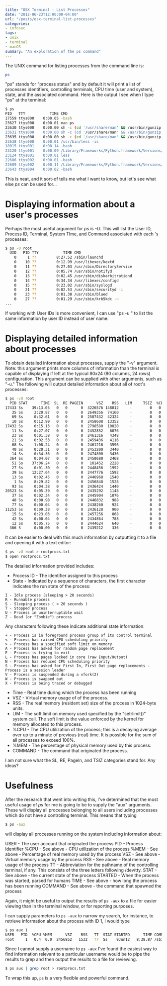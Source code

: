 ```yaml
---
title: "OSX Terminal - List Processes"
date: "2012-06-23T12:00:00-04:00"
url: "/posts/osx-terminal-list-processes"
categories:
- infosec
tags:
- unix
- terminal
- macOS
summary: "An exploration of the ps command"
---
```


The UNIX command for listing processes from the command line is:

```bash
ps
```

"ps" stands for "process status" and by default it will print a list of
processes identifiers, controlling terminals, CPU time (user and system), state,
and the associated command.  Here is the output I see when I type "ps" at the
terminal:

```bash
$ ps
PID   TTY           TIME CMD
17559 ttys000    0:00.05 -bash
23627 ttys000    0:00.01 man ps
23630 ttys000    0:00.00 sh -c (cd '/usr/share/man' && /usr/bin/gunzip -c '/usr
23631 ttys000    0:00.00 sh -c (cd '/usr/share/man' && /usr/bin/gunzip -c '/usr
23635 ttys000    0:00.00 sh -c (cd '/usr/share/man' && /usr/bin/gunzip -c '/usr
23638 ttys000    0:00.01 /usr/bin/less -is
18015 ttys001    0:00.14 -bash
23120 ttys001    0:00.09 /Library/Frameworks/Python.framework/Versions/2.6/Reso
23124 ttys001    0:00.01 less
22686 ttys002    0:00.01 -bash
22689 ttys002    0:00.11 /Library/Frameworks/Python.framework/Versions/2.6/Reso
23643 ttys004    0:00.02 -bash
```

This is neat, and it sort-of tells me what I want to know, but let's see what
else *ps* can be used for...

# Displaying information about a user's processes

Perhaps the most useful argument for *ps* is *-U*.  This will list the User ID,
Process ID, Terminal, System TIme, and Command associated with each 's
processes:

```bash
$ ps -U root
  UID   PID TTY           TIME CMD
    0     1 ??         8:27.52 /sbin/launchd
    0    10 ??         0:12.99 /usr/libexec/kextd
    0    11 ??         0:27.03 /usr/sbin/DirectoryService
    0    12 ??         0:05.74 /usr/sbin/notifyd
    0    13 ??         0:02.45 /usr/sbin/diskarbitrationd
    0    14 ??         0:34.34 /usr/libexec/configd
    0    15 ??         0:23.02 /usr/sbin/syslogd
    0    21 ??         0:02.53 /usr/sbin/securityd -i
    0    23 ??         0:01.38 /usr/sbin/blued
    0    27 ??         0:01.29 /usr/sbin/krb5kdc -n
...
```

If working with User IDs is more convenient, I can use "ps -u " to list the same
information by user ID instead of user name.

# Displaying detailed information about processes

To obtain detailed information about processes, supply the "-v" argument.  Note:
this argument prints more columns of information than the terminal is capable of
displaying if left at the typical 80x24 (80 columns, 24 rows) configuration.
This argument can be supplied with other arguments, such as "-u."  The following
will output detailed information about all of root's processes:

```bash
$ ps -vU root
  PID STAT      TIME  SL  RE PAGEIN      VSZ    RSS   LIM     TSIZ  %CPU %MEM COMMAND
17433 Ss    39:13.05   0   0      0  3226576 148012     -        0   0.6  1.8 /
   35 Ss     2:20.87   0   0      0  2649356  74160     -        0   0.0  0.9 /
   69 Ss     0:32.61   0   0      0  2507432  42324     -        0   0.0  0.5 /
   10 Ss     0:12.99   0   0      0  2458608  13352     -        0   0.0  0.2 /
17432 Ss     0:15.13   0   0      0  2798580  10820     -        0   0.0  0.1 /
   11 Ss     0:27.07   0   0      0  2452852   6076     -        0   0.0  0.1 /
   23 Ss     0:01.38   0   0      0  2461316   4348     -        0   0.0  0.1 /
   21 Ss     0:02.53   0   0      0  2459436   4116     -        0   0.0  0.0 /
   68 Ss     1:08.24   0   0      0  2461216   3596     -        0   0.0  0.0 /
   40 Ss     0:20.31   0   0      0  2453200   3440     -        0   0.0  0.0 /
   14 Ss     0:34.36   0   0      0  2474800   3436     -        0   0.0  0.0 /
  364 Ss     0:04.07   0   0      0  2450680   2468     -        0   0.0  0.0 /
   51 Ss    37:06.24   0   0      0   101452   2228     -        0   0.2  0.0 /
   27 Ss     0:01.30   0   0      0  2448456   1992     -        0   0.0  0.0 /
   39 Ss    12:27.64   0   0      0  2447776   1592     -        0   0.0  0.0 /
   13 Ss     0:02.45   0   0      0  2446968   1540     -        0   0.0  0.0 /
    1 Ss     8:29.82   0   0      0  2456848   1528     -        0   0.0  0.0 /
   93 Ss     0:04.38   0   0      0  2436424   1440     -        0   0.0  0.0 /
20523 Ss     0:05.39   0   0      0  2435292   1148     -        0   0.0  0.0 /
   37 Ss     0:02.34   0   0      0  2445904   1076     -        0   0.0  0.0 /
   48 Ss     0:00.98   0   0      0  2446832    988     -        0   0.0  0.0 a
   77 Ss     0:00.04   0   0      0  2438260    924     -        0   0.0  0.0 /
11253 Ss     0:00.38   0   0      0  2436128    900     -        0   0.0  0.0 /
   15 Ss     0:23.03   0   0      0  2457256    868     -        0   0.0  0.0 /
   42 Ss     0:00.04   0   0      0  2434864    788     -        0   0.0  0.0 /
   12 Ss     0:05.75   0   0      0  2444624    640     -        0   0.0  0.0 /
  366 S      0:00.00   0   0      0  2439212    336     -        0   0.0  0.0 /
```

It can be easier to deal with this much information by outputting it to a file
and opening it with a text editor:

```bash
$ ps -vU root > rootprocs.txt
$ open rootprocs.txt
```

The detailed information provided includes:

* Process ID - The identifier assigned to this process
* State - Indicated by a sequence of characters, the first character indicates
  the run state of the process:

~~~~
I - Idle process (sleeping > 20 seconds)
R - Runnable process
S - Sleeping process ( < 20 seconds )
T - Stopped process
U - Process in uninterruptible wait
Z - Dead (or "Zombie") process
~~~~

Any characters following these indicate additional state information:

~~~~
+ - Process is in foreground process group of its control terminal
< - Process has raised CPU scheduling priority
> - Process has a specified soft limit on memory
A - Process has asked for random page replacement
E - Process is trying to exit
L - Process has pages locked in core (raw Input/Output)
N - Process has reduced CPU scheduling priority
S - Process has asked for First In, First Out page replacements - Process is a session leader
V - Process is suspended during a vfork(2)
W - Process is swapped out
X - Process is being traced or debugged
~~~~

* Time - Real time during which the process has been running
* VSZ - Virtual memory usage of of the process.
* RSS - The real memory (resident set) size of the process in 1024-byte units.
* LIM - The soft limit on memory used specified by the "setrlimit()" system
  call.  The soft limit is the value enforced by the kernel for memory allocated
  to this process.
* %CPU - The CPU utilization of the process; this is a decaying average over up
  to a minute of previous (real) time.  It is possible for the sum of all
  processes to exceed 100%.
* %MEM - The percentage of physical memory used by this process.
* COMMAND - The command that originated the process.

I am not sure what the SL, RE, PageIn, and TSIZ categories stand for.  Any
ideas?

# Usefulness

After the research that went into writing this, I've determined that the most
useful usage of *ps* for me is going to be to supply the "aux" arguments.  These
will display all processes belonging to all users including processes which do
not have a controlling terminal.  This means that typing

```bash
$ ps -aux
```

will display all processes running on the system including information about:

USER - The user account that originated the process PID - Process Identifier
%CPU - See above - CPU utilization of the process %MEM - See above - Percentage
of real memory used by the process VSZ - See above - Virtual memory usage by the
process RSS - See above - Real memory usage of the process TT - Abbreviation for
the pathname of the controlling terminal, if any.  This consists of the three
letters following /dev/tty.  STAT - See above - the current state of the process
STARTED - When the process was started, parsed for humans TIME - See above - how
long the process has been running COMMAND - See above - the command that spawned
the process

Again, it might be useful to output the results of `ps -aux` to a file for
easier viewing than in the terminal window, or for reporting purposes.

I can supply parameters to `ps -aux` to narrow my search, for instance, to
retrieve information about the process with ID 1, I would type

```bash
$ ps aux 1
USER   PID  %CPU %MEM      VSZ    RSS   TT  STAT STARTED      TIME COMMAND
root     1   0.4  0.0  2456852   1532   ??  Ss    9Jun12   8:38.87 /sbin/launch
```

Since I cannot supply a username to `ps -aux` I've found the easiest way to find
information relevant to a particular username would be to pipe the results to
grep and then output the results to a file for reviewing.

```bash
$ ps aux | grep root > rootprocs.txt
```

To wrap this up, `ps` is a very flexible and powerful command.
